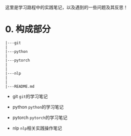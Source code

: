 这里是学习路程中的实践笔记，以及遇到的一些问题及其反思！  
# 0. 构成部分
```
|---git
|
|---python
|
|---pytorch
|
|
|---nlp
|
|
|---README.md

```

- git
`git`的学习笔记

- python
`python`的学习笔记

- pytorch
`pytorch`的学习笔记

- nlp
`nlp`相关实践操作笔记
